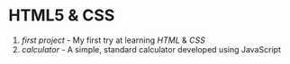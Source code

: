# HTML5 & CSS
1) *first project* - My first try at learning *HTML* & *CSS*
2) *calculator* - A simple, standard calculator developed using JavaScript
